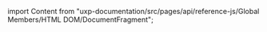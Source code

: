 
import Content from "uxp-documentation/src/pages/api/reference-js/Global Members/HTML DOM/DocumentFragment";

<Content query="product=xd"/>

